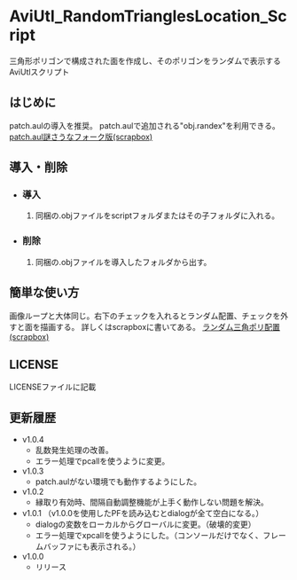 # AviUtl_RandomTrianglesLocation_Script
三角形ポリゴンで構成された面を作成し、そのポリゴンをランダムで表示するAviUtlスクリプト

## はじめに
patch.aulの導入を推奨。
patch.aulで追加される"obj.randex"を利用できる。
[patch.aul謎さうなフォーク版(scrapbox)](https://scrapbox.io/nazosauna/patch.aul)

## 導入・削除
- ### 導入
  1. 同梱の.objファイルをscriptフォルダまたはその子フォルダに入れる。
- ### 削除
  1. 同梱の.objファイルを導入したフォルダから出す。

## 簡単な使い方
画像ループと大体同じ。右下のチェックを入れるとランダム配置、チェックを外すと面を描画する。
詳しくはscrapboxに書いてある。
[ランダム三角ポリ配置(scrapbox)](https://scrapbox.io/korarei/%E3%83%A9%E3%83%B3%E3%83%80%E3%83%A0%E4%B8%89%E8%A7%92%E3%83%9D%E3%83%AA%E9%85%8D%E7%BD%AE)

## LICENSE
LICENSEファイルに記載

## 更新履歴
- v1.0.4
  - 乱数発生処理の改善。
  - エラー処理でpcallを使うように変更。
- v1.0.3
  - patch.aulがない環境でも動作するようにした。
- v1.0.2
  - 縁取り有効時、間隔自動調整機能が上手く動作しない問題を解決。
- v1.0.1 （v1.0.0を使用したPFを読み込むとdialogが全て空白になる。）
  - dialogの変数をローカルからグローバルに変更。（破壊的変更）
  - エラー処理でxpcallを使うようにした。（コンソールだけでなく、フレームバッファにも表示される。）
- v1.0.0
  - リリース